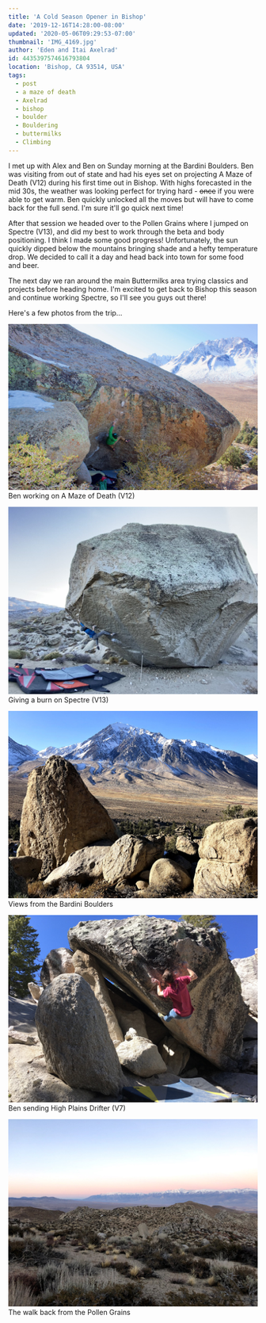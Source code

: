 ```yaml
---
title: 'A Cold Season Opener in Bishop'
date: '2019-12-16T14:28:00-08:00'
updated: '2020-05-06T09:29:53-07:00'
thumbnail: 'IMG_4169.jpg'
author: 'Eden and Itai Axelrad'
id: 4435397574616793804
location: 'Bishop, CA 93514, USA'
tags:
  - post
  - a maze of death
  - Axelrad
  - bishop
  - boulder
  - Bouldering
  - buttermilks
  - Climbing
---
```


I met up with Alex and Ben on Sunday morning at the Bardini Boulders. Ben was visiting from out of state and had his eyes set on projecting A Maze of Death (V12) during his first time out in Bishop. With highs forecasted in the mid 30s, the weather was looking perfect for trying hard - ~~once~~ if you were able to get warm. Ben quickly unlocked all the moves but will have to come back for the full send. I'm sure it'll go quick next time!

After that session we headed over to the Pollen Grains where I jumped on Spectre (V13), and did my best to work through the beta and body positioning. I think I made some good progress! Unfortunately, the sun quickly dipped below the mountains bringing shade and a hefty temperature drop. We decided to call it a day and head back into town for some food and beer.

The next day we ran around the main Buttermilks area trying classics and projects before heading home. I'm excited to get back to Bishop this season and continue working Spectre, so I'll see you guys out there!

Here's a few photos from the trip...

![image alt](/images/IMG_4169.jpg)Ben working on A Maze of Death (V12)

![image alt](/images/IMG_2345.jpg)Giving a burn on Spectre (V13)

![image alt](/images/IMG_0409.jpg)Views from the Bardini Boulders

![image alt](/images/IMG_0448.jpg)Ben sending High Plains Drifter (V7)

![image alt](/images/IMG_0412.jpg)The walk back from the Pollen Grains

